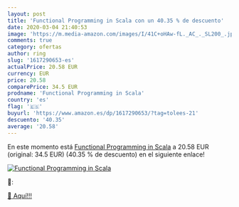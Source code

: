 ```yaml
---
layout: post
title: 'Functional Programming in Scala con un 40.35 % de descuento'
date: 2020-03-04 21:40:53
image: 'https://m.media-amazon.com/images/I/41C+oHAw-fL._AC_._SL200_.jpg'
comments: true
category: ofertas
author: ring
slug: '1617290653-es'
actualPrice: 20.58 EUR
currency: EUR
price: 20.58
comparePrice: 34.5 EUR
prodname: 'Functional Programming in Scala'
country: 'es'
flag: '🇪🇸'
buyurl: 'https://www.amazon.es/dp/1617290653/?tag=tolees-21'
descuento: '40.35'
average: '20.58'
---
```


En este momento está [Functional Programming in Scala](https://www.amazon.es/dp/1617290653/?tag=tolees-21) a 20.58 EUR (original: 34.5 EUR) (40.35 %  de descuento) en el siguiente enlace!

[![Functional Programming in Scala](https://m.media-amazon.com/images/I/41C+oHAw-fL._AC_._SL200_.jpg)](https://www.amazon.es/dp/1617290653/?tag=tolees-21)

🔎:


[🛒 Aquí!!!](https://www.amazon.es/dp/1617290653/?tag=tolees-21)
